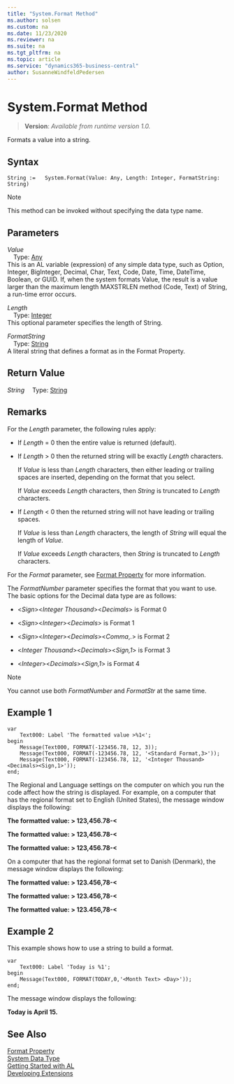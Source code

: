```yaml
---
title: "System.Format Method"
ms.author: solsen
ms.custom: na
ms.date: 11/23/2020
ms.reviewer: na
ms.suite: na
ms.tgt_pltfrm: na
ms.topic: article
ms.service: "dynamics365-business-central"
author: SusanneWindfeldPedersen
---
```

[//]: # (START>DO_NOT_EDIT)
[//]: # (IMPORTANT:Do not edit any of the content between here and the END>DO_NOT_EDIT.)
[//]: # (Any modifications should be made in the .xml files in the ModernDev repo.)
# System.Format Method
> **Version**: _Available from runtime version 1.0._

Formats a value into a string.


## Syntax
```
String :=   System.Format(Value: Any, Length: Integer, FormatString: String)
```
> [!NOTE]
> This method can be invoked without specifying the data type name.
## Parameters
*Value*  
&emsp;Type: [Any](../any/any-data-type.md)  
This is an AL variable (expression) of any simple data type, such as Option, Integer, BigInteger, Decimal, Char, Text, Code, Date, Time, DateTime, Boolean, or GUID. If, when the system formats Value, the result is a value larger than the maximum length MAXSTRLEN method (Code, Text) of String, a run-time error occurs.
          
*Length*  
&emsp;Type: [Integer](../integer/integer-data-type.md)  
This optional parameter specifies the length of String.
        
*FormatString*  
&emsp;Type: [String](../string/string-data-type.md)  
A literal string that defines a format as in the Format Property.  


## Return Value
*String*
&emsp;Type: [String](../string/string-data-type.md)



[//]: # (IMPORTANT: END>DO_NOT_EDIT)

## Remarks

For the *Length* parameter, the following rules apply:  

- If *Length* = 0 then the entire value is returned (default).  

- If *Length* > 0 then the returned string will be exactly *Length* characters.  

   If *Value* is less than *Length* characters, then either leading or trailing spaces are inserted, depending on the format that you select.  

   If *Value* exceeds *Length* characters, then *String* is truncated to *Length* characters.  

- If *Length* < 0 then the returned string will not have leading or trailing spaces.  

   If *Value* is less than *Length* characters, the length of *String* will equal the length of *Value*.  

   If *Value* exceeds *Length* characters, then *String* is truncated to *Length* characters.

For the *Format* parameter, see [Format Property](../../properties/devenv-format-property.md) for more information.

The *FormatNumber* parameter specifies the format that you want to use. The basic options for the Decimal data type are as follows:  

- <*Sign*><*Integer Thousand*><*Decimals*> is Format 0  

- <*Sign*><*Integer*><*Decimals*> is Format 1  

- <*Sign*><*Integer*><*Decimals*><*Comma*,.> is Format 2  

- <*Integer Thousand*><*Decimals*><*Sign,1*> is Format 3  

- <*Integer*><*Decimals*><*Sign,1*> is Format 4  

> [!NOTE]  
> You cannot use both *FormatNumber* and *FormatStr* at the same time.

## Example 1


```al
var
    Text000: Label 'The formatted value >%1<';
begin
    Message(Text000, FORMAT(-123456.78, 12, 3));  
    Message(Text000, FORMAT(-123456.78, 12, '<Standard Format,3>'));  
    Message(Text000, FORMAT(-123456.78, 12, '<Integer Thousand><Decimals><Sign,1>'));  
end;

```  

The Regional and Language settings on the computer on which you run the code affect how the string is displayed. For example, on a computer that has the regional format set to English (United States), the message window displays the following:  

**The formatted value: > 123,456.78-\<**  

**The formatted value: > 123,456.78-\<**  

**The formatted value: > 123,456.78-\<**  

On a computer that has the regional format set to Danish \(Denmark\), the message window displays the following:  

**The formatted value: > 123.456,78-\<**  

**The formatted value: > 123.456,78-\<**  

**The formatted value: > 123.456,78-\<**  

## Example 2

This example shows how to use a string to build a format.
```  
var
    Text000: Label 'Today is %1';
begin 
    Message(Text000, FORMAT(TODAY,0,'<Month Text> <Day>'));  
end;
```  

The message window displays the following:  

**Today is April 15.**  


## See Also
[Format Property](../../properties/devenv-format-property.md)  
[System Data Type](system-data-type.md)  
[Getting Started with AL](../../devenv-get-started.md)  
[Developing Extensions](../../devenv-dev-overview.md)